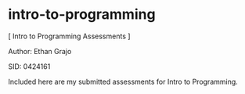 # intro-to-programming
[ Intro to Programming Assessments ]
 
 Author: Ethan Grajo
 
 SID: 0424161

 Included here are my submitted assessments for Intro to Programming.
